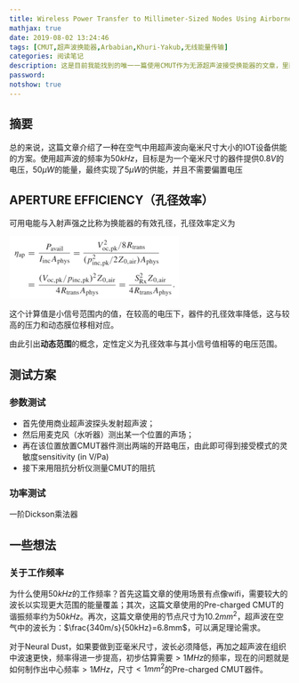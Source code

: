 ```yaml
---
title: Wireless Power Transfer to Millimeter-Sized Nodes Using Airborne Ultrasound
mathjax: true
date: 2019-08-02 13:24:46
tags: [CMUT,超声波换能器,Arbabian,Khuri-Yakub,无线能量传输]
categories: 阅读笔记
description: 这是目前我能找到的唯一一篇使用CMUT作为无源超声波接受换能器的文章，里面涉及许多实验方法，决定精度几遍
password:
notshow: true
---
```


<!-- more -->

## 摘要

总的来说，这篇文章介绍了一种在空气中用超声波向毫米尺寸大小的IOT设备供能的方案。使用超声波的频率为$50kHz$，目标是为一个毫米尺寸的器件提供$0.8V$的电压，$50\mu W$的能量，最终实现了$5\mu W$的供能，并且不需要偏置电压



## APERTURE EFFICIENCY（孔径效率）

可用电能与入射声强之比称为换能器的有效孔径，孔径效率定义为

![1564737860120](Wireless-Power-Transfer-to-Millimeter-Sized-Nodes-Using-Airborne-Ultrasound/1564737860120.png)

这个计算值是小信号范围内的值，在较高的电压下，器件的孔径效率降低，这与较高的压力和动态膜位移相对应。

由此引出**动态范围**的概念，定性定义为孔径效率与其小信号值相等的电压范围。



## 测试方案

### 参数测试

- 首先使用商业超声波探头发射超声波；
- 然后用麦克风（水听器）测出某一个位置的声场；
- 再在该位置放置CMUT器件测出两端的开路电压，由此即可得到接受模式的灵敏度sensitivity (in V/Pa)
- 接下来用阻抗分析仪测量CMUT的阻抗

### 功率测试

一阶Dickson乘法器



## 一些想法

### 关于工作频率

为什么使用$50kHz$的工作频率？首先这篇文章的使用场景有点像wifi，需要较大的波长以实现更大范围的能量覆盖；其次，这篇文章使用的Pre-charged CMUT的谐振频率约为$50 kHz$。再次，这篇文章使用的节点尺寸为$10.2mm^2$，超声波在空气中的波长为：$\frac{340m/s}{50kHz}=6.8mm$，可以满足理论需求。

对于Neural Dust，如果要做到亚毫米尺寸，波长必须降低，再加之超声波在组织中波速更快，频率得进一步提高，初步估算需要$>1MHz$的频率，现在的问题就是如何制作出中心频率$>1MHz$，尺寸$<1mm^2$的Pre-charged CMUT器件。